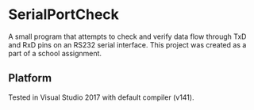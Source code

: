 # SerialPortCheck

A small program that attempts to check and verify data flow through TxD and RxD pins on an RS232 serial interface.
This project was created as a part of a school assignment.

## Platform
Tested in Visual Studio 2017 with default compiler (v141).